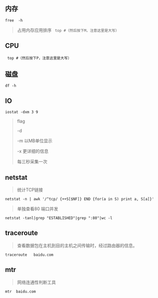 ## 内存

`free  -h`

> 占用内存应用排序
> ` top #（然后按下M，注意这里是大写）`



##  CPU

` top #（然后按下P，注意这里是大写）`



## 磁盘

`df -h`



## IO

`iostat -dxm 3 9` 

> flag
>
> -d
>
> -m  以MB单位显示
>
> -x  更详细的信息
>
> 每三秒采集一次 

## netstat

> 统计TCP链接

`netstat -n | awk '/^tcp/ {++S[$NF]} END {for(a in S) print a, S[a]}'`

> 单独查看80 端口并发

`netstat -tanl|grep "ESTABLISHED"|grep ":80"|wc -l`



## traceroute

>  查看数据包在主机到目的主机之间传输时，经过路由器的信息。

`traceroute   baidu.com `



## mtr

> 网络连通性判断工具

`mtr  baidu.com`

